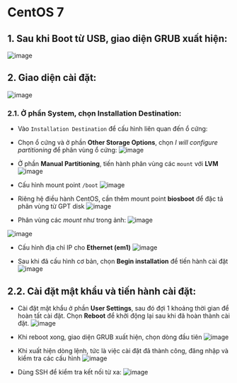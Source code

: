 # CentOS 7

## 1. Sau khi Boot từ USB, giao diện GRUB xuất hiện:
![image](https://github.com/user-attachments/assets/06d92e43-28cf-476c-9e93-b3e0c6020552)

## 2. Giao diện cài đặt:
![image](https://github.com/user-attachments/assets/6a63adf4-97ef-4911-bf32-973549e53b1b)

### 2.1. Ở phần System, chọn Installation Destination:
- Vào `Installation Destination` để cấu hình liên quan đến ổ cứng:
- Chọn ổ cứng và ở phần **Other Storage Options**, chọn *I will configure partitioning* để phân vùng ổ cứng:
![image](https://github.com/user-attachments/assets/75fa9c15-bbc9-4fef-8e2a-338f5ba1ac2e)

- Ở phần **Manual Partitioning**, tiến hành phân vùng các `mount` với **LVM**
![image](https://github.com/user-attachments/assets/9bb05c03-3411-4d6c-ac93-76453665372c)

- Cấu hình mount point `/boot`
![image](https://github.com/user-attachments/assets/c74c8974-cbf1-4cfb-9452-30d1688232d9)

- Riêng hệ điều hành CentOS, cần thêm mount point **biosboot** để đặc tả phân vùng từ GPT disk 
![image](https://github.com/user-attachments/assets/e4913da2-50aa-49f8-abde-507b4d81474f)

- Phân vùng các *mount* như trong ảnh:
![image](https://github.com/user-attachments/assets/821bbbe1-a312-457d-801e-fb7975c5317d)

![image](https://github.com/user-attachments/assets/eae4da11-1d6e-46d0-b2ee-22f40de3531f)

- Cấu hình địa chỉ IP cho **Ethernet (em1)**
![image](https://github.com/user-attachments/assets/45a6dc2c-556b-461a-bf34-5f15c8d65654)

- Sau khi đã cấu hình cơ bản, chọn **Begin installation** để tiến hành cài đặt
![image](https://github.com/user-attachments/assets/57beff61-041f-4d7e-8e8d-0b7739b8a7fa)

## 2.2. Cài đặt mật khẩu và tiến hành cài đặt:
- Cài đặt mật khẩu ở phần **User Settings**, sau đó đợi 1 khoảng thời gian để hoàn tất cài đặt. Chọn **Reboot** để khởi động lại sau khi đã hoàn thành cài đặt.
![image](https://github.com/user-attachments/assets/eae4da11-1d6e-46d0-b2ee-22f40de3531f)

- Khi reboot xong, giao diện GRUB xuất hiện, chọn dòng đầu tiên 
![image](https://github.com/user-attachments/assets/a07b8198-8ba9-4237-87a4-bd9f91c163c8)

- Khi xuất hiện dòng lệnh, tức là việc cài đặt đã thành công, đăng nhập và kiểm tra các cấu hình
![image](https://github.com/user-attachments/assets/d6ce97cb-be12-4cad-b31e-40610d783831)

- Dùng SSH để kiểm tra kết nối từ xa:
![image](https://github.com/user-attachments/assets/1b6e1f19-29fc-4c8d-b49e-64c65d8a2fd6)


